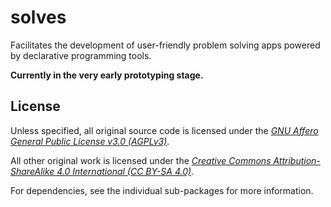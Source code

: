 # solves

Facilitates the development of user-friendly problem solving apps powered by declarative programming tools.

**Currently in the very early prototyping stage.**

## License

Unless specified, all original source code is licensed under the [*GNU Affero General Public License v3.0 (AGPLv3)*](https://www.gnu.org/licenses/agpl-3.0.en.html).

All other original work is licensed under the [*Creative Commons Attribution-ShareAlike 4.0 International (CC BY-SA 4.0)*](https://creativecommons.org/licenses/by-sa/4.0/).

For dependencies, see the individual sub-packages for more information.

